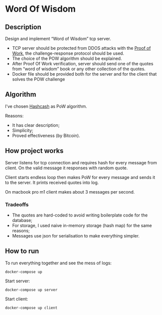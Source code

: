 # Word Of Wisdom

## Description
Design and implement “Word of Wisdom” tcp server.
- TCP server should be protected from DDOS attacks with the [Proof of Work](https://en.wikipedia.org/wiki/Proof_of_work), the challenge-response protocol should be used.
- The choice of the POW algorithm should be explained.
- After Proof Of Work verification, server should send one of the quotes from “word of wisdom” book or any other collection of the quotes.
- Docker file should be provided both for the server and for the client that solves the POW challenge


## Algorithm

I've chosen [Hashcash](https://en.wikipedia.org/wiki/Hashcash) as PoW algorithm. 

Reasons:

- It has clear description;
- Simplicity;
- Proved effectiveness (by Bitcoin).


## How project works

Server listens for tcp connection and requires hash for every message from client.
On the valid message it responses with random quote.

Client starts endless loop then makes PoW for every message and sends it to the server.
It prints received quotes into log. 

On macbook pro m1 client makes about 3 messages per second. 

### Tradeoffs
- The quotes are hard-coded to avoid writing boilerplate code for the database;
- For storage, I used naive in-memory storage (hash map) for the same reasons;
- Messages use json for serialisation to make everything simpler.

## How to run

To run everything together and see the mess of logs:
```shell
docker-compose up 
```

Start server:
```shell
docker-compose up server 
```

Start client:
```shell
docker-compose up client 
```